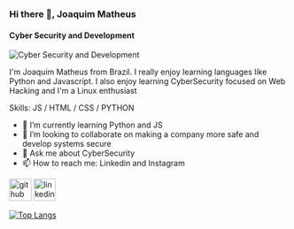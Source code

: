### Hi there 👋, Joaquim Matheus

#### Cyber Security and Development
![Cyber Security and Development](https://media1.tenor.com/images/4e9e1f5a41b738e3066d135da871a46c/tenor.gif?itemid=22391114)

I'm Joaquim Matheus from Brazil. I really enjoy learning languages like Python and Javascript. I also enjoy learning CyberSecurity focused on Web Hacking and I'm a Linux enthusiast

Skills: JS / HTML / CSS / PYTHON

- 🌱 I’m currently learning Python and JS 
- 👯 I’m looking to collaborate on making a company more safe and develop systems secure 
- 💬 Ask me about CyberSecurity 
- 📫 How to reach me: Linkedin and Instagram 


[<img src='https://cdn.jsdelivr.net/npm/simple-icons@3.0.1/icons/github.svg' alt='github' height='40'>](https://github.com/joaquimatheus)  [<img src='https://cdn.jsdelivr.net/npm/simple-icons@3.0.1/icons/linkedin.svg' alt='linkedin' height='40'>](https://www.linkedin.com/in/joaquim-matheus-16a82a1b8/)  

[![Top Langs](https://github-readme-stats.vercel.app/api/top-langs/?username=joaquimatheus)](https://github.com/anuraghazra/github-readme-stats)

